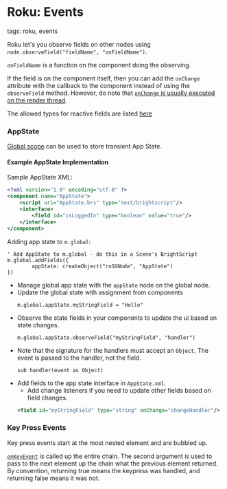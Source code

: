 # Roku: Events

tags: roku, events


Roku let's you observe fields on other nodes using `node.observeField("fieldName", "onFieldName")`.

`onFieldName` is a function on the component doing the observing.

If the field is on the component itself, then you can add the `onChange` attribute with the callback to the component instead
of using the `observeField` method. However, do note that [`onChange` is usually executed on the render thread](https://sdkdocs.roku.com/display/sdkdoc/Optimization+Techniques).

The allowed types for reactive fields are listed [here](https://sdkdocs.roku.com/display/sdkdoc/interface#interface-Attributes)

### AppState

[Global scope](https://sdkdocs.roku.com/display/sdkdoc/SceneGraph+Data+Scoping#SceneGraphDataScoping-GlobalScope) can be used
to store transient App State.

#### Example AppState Implementation

Sample AppState XML:

```xml
<?xml version="1.0" encoding="utf-8" ?>
<component name="AppState">
    <script uri="AppState.brs" type="text/brightscript"/>
	<interface>
        <field id="isLoggedIn" type="boolean" value="true"/>
    </interface>
</component>
```

Adding app state to `m.global`:

```brs
' Add AppState to m.global - do this in a Scene's BrightScript
m.global.addFields({
        appState: createObject("roSGNode", "AppState")
})
```

* Manage global app state with the `appState` node on the global node.
* Update the global state with assignment from components
    ```brs
    m.global.appState.myStringField = "Hello"
    ```
* Observe the state fields in your components to update the ui based on state changes.
    ```brs
    m.global.appState.observeField("myStringField", "handler")
    ```
* Note that the signature for the handlers must accept an `Object`. The event is passed to the handler, not the field.
    ```brs
    sub handler(event as Object)
    ```
* Add fields to the app state interface in `AppState.xml`.
    * Add change listeners if you need to update other fields based on field changes.
    ```xml
    <field id="myStringField" type="string" onChange="changeHandler"/>
    ```

### Key Press Events

Key press events start at the most nested element and are bubbled up.

[`onKeyEvent`](https://sdkdocs.roku.com/pages/viewpage.action?pageId=1608547) is called up the
entire chain. The second argument is used to pass to the next element up the chain what the previous element returned.
By convention, returning true means the keypress was handled, and returning false means it was not.

